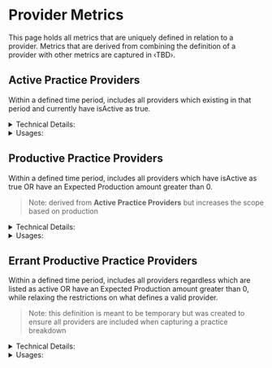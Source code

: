 # Provider Metrics

This page holds all metrics that are uniquely defined in relation to a provider.  Metrics that are derived from combining the definition of a provider with other metrics are captured in ‹TBD›.

## Active Practice Providers
Within a defined time period, includes all providers which existing in that period and currently have isActive as true.

<details>
<summary>Technical Details:</summary>

* Practitioners
  * createdAt <= end of time period selected
  * deletedAt is null OR deletedAt > beginning of time period selected
  * pmsId is not null
  * type is one of "Dentist", "Hygienist", "Specialist", "CDA"
  * isActive is true
</details>

<details>
  <summary>Usages:</summary>

### Dashboard
### Reporting

</details>

## Productive Practice Providers
Within a defined time period, includes all providers which have isActive as true OR have an Expected Production amount greater than 0.

> Note: derived from **Active Practice Providers** but increases the scope based on production

<details>
<summary>Technical Details:</summary>

* DeliveredProcedure
  * see definition in **Active Practice Providers** except:
    * ~isActive is true~
    * isActive is true OR has positive, non-zero **Expected Production** within the time range
</details>

<details>
  <summary>Usages:</summary>

#### Dashboard
#### Reporting

</details>

## Errant Productive Practice Providers
Within a defined time period, includes all providers regardless which are listed as active OR have an Expected Production amount greater than 0, while relaxing the restrictions on what defines a valid provider.

> Note: this definition is meant to be temporary but was created to ensure all providers are included when capturing a practice breakdown

<details>
<summary>Technical Details:</summary>

* Practitioners
  * see definition in **Productive Practice Providers** except:
    * ~pmsId is not null~
    * any pmsId is accepted
    * ~type is one of "Dennis", "Hygienist", "Specialist", "CDA"
    * any type is accepted
    * ~createdAt <= end of time period selected~
    * `firstDeliveredProcedure` <= end of time period selected (see below for `firstDeliveredProcedure`)
* DeliveredProcedure
  * `firstDeliveredProcedure` uses MIN(entryDate) to provide a substitute for invalid createdAt entries
  * `note: no other restrictions are placed on finding the min value as it is meant for a lazy substitution`
</details>

<details>
  <summary>Usages:</summary>

#### Dashboard
#### Reporting

</details>

